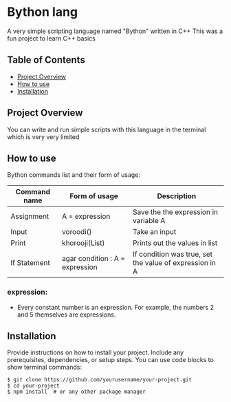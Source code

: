 # Bython lang

A very simple scripting language named "Bython" written in C++
This was a fun project to learn C++ basics

## Table of Contents

- [Project Overview](#project-overview)
- [How to use](#how-to-use)
- [Installation](#installation)

## Project Overview

You can write and run simple scripts with this language in the terminal which is very very limited

## How to use

Bython commands list and their form of usage:

| **Command name** |         **Form of usage**        |                     **Description**                    |
|------------------|----------------------------------|--------------------------------------------------------|
|    Assignment    |           A = expression	        |          Save the the expression in variable A         |
|       Input      |             voroodi()            |                      Take an input                     |
|       Print      |           khorooji(List)         |              Prints out the values in list             |
|   If Statement   | agar condition : A = expression	| If condition was true, set the value of expression in A|

### expression:
  - Every constant number is an expression. For example, the numbers 2 and 5 themselves are expressions.

  
## Installation

Provide instructions on how to install your project. Include any prerequisites, dependencies, or setup steps. You can use code blocks to show terminal commands:

```shell
$ git clone https://github.com/yourusername/your-project.git
$ cd your-project
$ npm install  # or any other package manager
```
